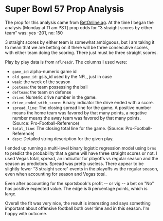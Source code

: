 # Super Bowl 57 Prop Analysis

The prop for this analysis came from [BetOnline.ag](https://www.betonline.ag/sportsbook/props). At the time I began the analysis (Monday at 11 am PST) prop odds for "3 straight scores by either team" was: yes -201, no: 150

3 straight scores by either team is somewhat ambiguous, but I am taking it to mean that
we are betting on if there will be three consecutive scores, with either team doing the scoring. There just must be three straight scores.

Play by play data is from `nflreadr`. The columns I used were:
- `game_id`: alpha-numeric game id
- `old_game_id`: gsis_id used by the NFL, just in case
- `week`: the week of the season
- `posteam`: the team possessing the ball
- `defteam`: the team on defense
- `drive`: Numeric drive number in the game.
- `drive_ended_with_score`: Binary indicator the drive ended with a score.
- `spread_line`: The closing spread line for the game. A positive number means the home team was favored by that many points, a negative number means the away team was favored by that many points. (Source: Pro-Football-Reference)
- `total_line`: The closing total line for the game. (Source: Pro-Football-Reference)
- `desc`: Detailed string description for the given play.

I ended up running a multi-level binary logistic regression model using `brms` to predict the probability that a game will have three straight scores or not. I used Vegas total, spread, an indicator for playoffs vs regular season and the season as predictors. Spread was pretty useless. There appear to be slightly fewer "3 straight score" events in the playoffs vs the regular season, even when accounting for season and Vegas total. 

Even after accounting for the sportsbook's profit -- or vig -- a bet on "No" has positive expected value. The edge is **5** percentage points, which is large. 

Overall the fit was very nice, the result is interesting and says something important about offensive football both over time and in this season. I'm happy with outcome. 
